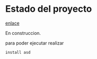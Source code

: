 <h1>Estado del proyecto</h1>

[enlace](https://jegaudio.github.io/Juego_Secreto/)

En construccion.

para poder ejecutar realizar

```install asd```
